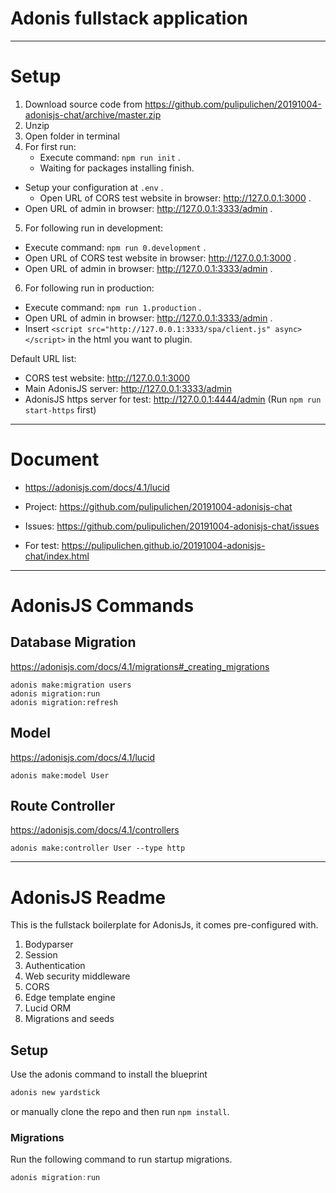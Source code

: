 
# Adonis fullstack application

----

# Setup

1. Download source code from https://github.com/pulipulichen/20191004-adonisjs-chat/archive/master.zip
2. Unzip
3. Open folder in terminal
4. For first run:
	* Execute command: `npm run init` . 
	* Waiting for packages installing finish.
  * Setup your configuration at `.env` .
	* Open URL of CORS test website in browser: http://127.0.0.1:3000 .
  * Open URL of admin in browser: http://127.0.0.1:3333/admin .
5. For following run in development:
  * Execute command: `npm run 0.development` .
  * Open URL of CORS test website in browser: http://127.0.0.1:3000 .
  * Open URL of admin in browser: http://127.0.0.1:3333/admin .
6. For following run in production: 
  * Execute command: `npm run 1.production` .
  * Open URL of admin in browser: http://127.0.0.1:3333/admin .
  * Insert `<script src="http://127.0.0.1:3333/spa/client.js" async></script>` in the html you want to plugin.

Default URL list:

- CORS test website: http://127.0.0.1:3000
- Main AdonisJS server: http://127.0.0.1:3333/admin
- AdonisJS https server for test: http://127.0.0.1:4444/admin (Run `npm run start-https` first)

----

# Document

- https://adonisjs.com/docs/4.1/lucid
- Project: https://github.com/pulipulichen/20191004-adonisjs-chat
- Issues: https://github.com/pulipulichen/20191004-adonisjs-chat/issues

- For test: https://pulipulichen.github.io/20191004-adonisjs-chat/index.html


----

# AdonisJS Commands

## Database Migration

https://adonisjs.com/docs/4.1/migrations#_creating_migrations

````
adonis make:migration users
adonis migration:run
adonis migration:refresh
````

## Model

https://adonisjs.com/docs/4.1/lucid

````
adonis make:model User
````

## Route Controller

https://adonisjs.com/docs/4.1/controllers

````
adonis make:controller User --type http
````

----

# AdonisJS Readme

This is the fullstack boilerplate for AdonisJs, it comes pre-configured with.

1. Bodyparser
2. Session
3. Authentication
4. Web security middleware
5. CORS
6. Edge template engine
7. Lucid ORM
8. Migrations and seeds

## Setup

Use the adonis command to install the blueprint

```bash
adonis new yardstick
```

or manually clone the repo and then run `npm install`.


### Migrations

Run the following command to run startup migrations.

```js
adonis migration:run
```
